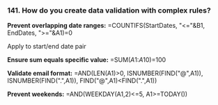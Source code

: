 ### 141. **How do you create data validation with complex rules?**

**Prevent overlapping date ranges:**
=COUNTIFS(StartDates, "<="&B1, EndDates, ">="&A1)=0

Apply to start/end date pair

**Ensure sum equals specific value:**
=SUM($A$1:$A$10)=100

**Validate email format:**
=AND(LEN(A1)>0, ISNUMBER(FIND("@",A1)), ISNUMBER(FIND(".",A1)), FIND("@",A1)<FIND(".",A1))

**Prevent weekends:**
=AND(WEEKDAY(A1,2)<=5, A1>=TODAY())

